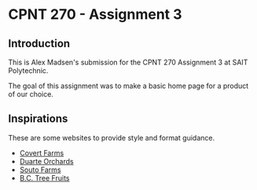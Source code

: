 # CPNT 270 - Assignment 3 

## Introduction 

This is Alex Madsen's submission for the CPNT 270 Assignment 3 at SAIT 
Polytechnic. 

The goal of this assignment was to make a basic home page for a product of 
our choice. 

<!-- Given my background, I have chosen to [emulate the websites of some B.C. Orchards.](./inspirations.md "Inspirations")  -->

## Inspirations 

These are some websites to provide style and format guidance. 

* [Covert Farms](https://covertfarms.ca/#organicfarmandwinery "Covert Farms")
* [Duarte Orchards](http://duarteorchards.com/ "Duarte Orchards") 
* [Souto Farms](https://soutofarms.com/ "Souto Farms")
* [B.C. Tree Fruits](http://www.bctree.com/ "B.C. Tree Fruits")